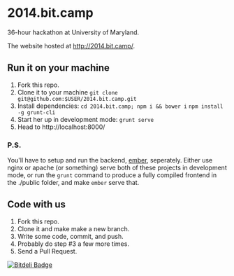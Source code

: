# 2014.bit.camp

36-hour hackathon at University of Maryland.

The website hosted at http://2014.bit.camp/.

## Run it on your machine

1. Fork this repo.
2. Clone it to your machine
   `git clone git@github.com:$USER/2014.bit.camp.git`
3. Install dependencies:
   `cd 2014.bit.camp; npm i && bower i`
   `npm install -g grunt-cli`
4. Start her up in development mode:
   `grunt serve`
5. Head to http://localhost:8000/

### P.S.

You'll have to setup and run the backend,
[ember](https://github.com/bitcamp/ember), seperately. Either use nginx or
apache (or something) serve both of these projects in development mode, or run
the `grunt` command to produce a fully compiled frontend in the ./public
folder, and make `ember` serve that.

## Code with us

1. Fork this repo.
2. Clone it and make make a new branch.
3. Write some code, commit, and push.
4. Probably do step #3 a few more times.
5. Send a Pull Request.

[![Bitdeli Badge](https://d2weczhvl823v0.cloudfront.net/bitcamp/2014.bit.camp/trend.png)](https://bitdeli.com/free "Bitdeli Badge")

